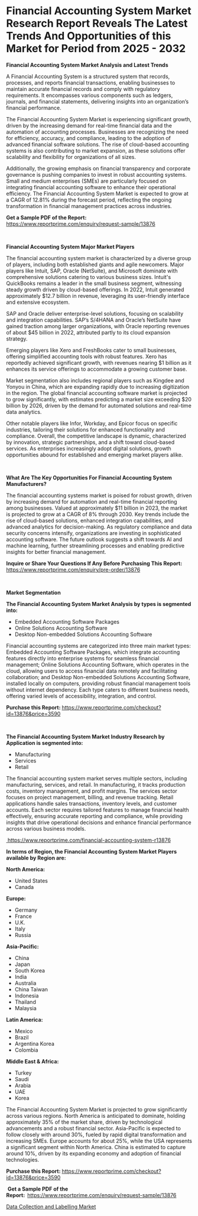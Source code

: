 <p><h1>Financial Accounting System Market Research Report Reveals The Latest Trends And Opportunities of this Market for Period from 2025 - 2032</h1></p><p><strong>Financial Accounting System Market Analysis and Latest Trends</strong></p>
<p><p>A Financial Accounting System is a structured system that records, processes, and reports financial transactions, enabling businesses to maintain accurate financial records and comply with regulatory requirements. It encompasses various components such as ledgers, journals, and financial statements, delivering insights into an organization’s financial performance.</p><p>The Financial Accounting System Market is experiencing significant growth, driven by the increasing demand for real-time financial data and the automation of accounting processes. Businesses are recognizing the need for efficiency, accuracy, and compliance, leading to the adoption of advanced financial software solutions. The rise of cloud-based accounting systems is also contributing to market expansion, as these solutions offer scalability and flexibility for organizations of all sizes.</p><p>Additionally, the growing emphasis on financial transparency and corporate governance is pushing companies to invest in robust accounting systems. Small and medium enterprises (SMEs) are particularly focused on integrating financial accounting software to enhance their operational efficiency. The Financial Accounting System Market is expected to grow at a CAGR of 12.81% during the forecast period, reflecting the ongoing transformation in financial management practices across industries.</p></p>
<p><strong>Get a Sample PDF of the Report:&nbsp;</strong> <a href="https://www.reportprime.com/enquiry/request-sample/13876?utm_campaign=2563&utm_medium=2&utm_source=Github&utm_content=ia&utm_term=20032025&utm_id=financial-accounting-system">https://www.reportprime.com/enquiry/request-sample/13876</a></p>
<p>&nbsp;</p>
<p><strong>Financial Accounting System Major Market Players</strong></p>
<p><p>The financial accounting system market is characterized by a diverse group of players, including both established giants and agile newcomers. Major players like Intuit, SAP, Oracle (NetSuite), and Microsoft dominate with comprehensive solutions catering to various business sizes. Intuit's QuickBooks remains a leader in the small business segment, witnessing steady growth driven by cloud-based offerings. In 2022, Intuit generated approximately $12.7 billion in revenue, leveraging its user-friendly interface and extensive ecosystem.</p><p>SAP and Oracle deliver enterprise-level solutions, focusing on scalability and integration capabilities. SAP’s S/4HANA and Oracle’s NetSuite have gained traction among larger organizations, with Oracle reporting revenues of about $45 billion in 2022, attributed partly to its cloud expansion strategy.</p><p>Emerging players like Xero and FreshBooks cater to small businesses, offering simplified accounting tools with robust features. Xero has reportedly achieved significant growth, with revenues nearing $1 billion as it enhances its service offerings to accommodate a growing customer base.</p><p>Market segmentation also includes regional players such as Kingdee and Yonyou in China, which are expanding rapidly due to increasing digitization in the region. The global financial accounting software market is projected to grow significantly, with estimates predicting a market size exceeding $20 billion by 2026, driven by the demand for automated solutions and real-time data analytics.</p><p>Other notable players like Infor, Workday, and Epicor focus on specific industries, tailoring their solutions for enhanced functionality and compliance. Overall, the competitive landscape is dynamic, characterized by innovation, strategic partnerships, and a shift toward cloud-based services. As enterprises increasingly adopt digital solutions, growth opportunities abound for established and emerging market players alike.</p></p>
<p>&nbsp;</p>
<p><strong>What Are The Key Opportunities For Financial Accounting System Manufacturers?</strong></p>
<p><p>The financial accounting systems market is poised for robust growth, driven by increasing demand for automation and real-time financial reporting among businesses. Valued at approximately $11 billion in 2023, the market is projected to grow at a CAGR of 8% through 2030. Key trends include the rise of cloud-based solutions, enhanced integration capabilities, and advanced analytics for decision-making. As regulatory compliance and data security concerns intensify, organizations are investing in sophisticated accounting software. The future outlook suggests a shift towards AI and machine learning, further streamlining processes and enabling predictive insights for better financial management.</p></p>
<p><strong>Inquire or Share Your Questions If Any Before Purchasing This Report:</strong> <a href="https://www.reportprime.com/enquiry/pre-order/13876?utm_campaign=2563&utm_medium=2&utm_source=Github&utm_content=ia&utm_term=20032025&utm_id=financial-accounting-system">https://www.reportprime.com/enquiry/pre-order/13876</a></p>
<p>&nbsp;</p>
<p><strong>Market Segmentation</strong></p>
<p><strong>The Financial Accounting System Market Analysis by types is segmented into:</strong></p>
<p><ul><li>Embedded Accounting Software Packages</li><li>Online Solutions Accounting Software</li><li>Desktop Non-embedded Solutions Accounting Software</li></ul></p>
<p><p>Financial accounting systems are categorized into three main market types: Embedded Accounting Software Packages, which integrate accounting features directly into enterprise systems for seamless financial management; Online Solutions Accounting Software, which operates in the cloud, allowing users to access financial data remotely and facilitating collaboration; and Desktop Non-embedded Solutions Accounting Software, installed locally on computers, providing robust financial management tools without internet dependency. Each type caters to different business needs, offering varied levels of accessibility, integration, and control.</p></p>
<p><strong>Purchase this Report:&nbsp;</strong><a href="https://www.reportprime.com/checkout?id=13876&price=3590&utm_campaign=2563&utm_medium=2&utm_source=Github&utm_content=ia&utm_term=20032025&utm_id=financial-accounting-system">https://www.reportprime.com/checkout?id=13876&price=3590</a></p>
<p>&nbsp;</p>
<p><strong>The Financial Accounting System Market Industry Research by Application is segmented into:</strong></p>
<p><ul><li>Manufacturing</li><li>Services</li><li>Retail</li></ul></p>
<p><p>The financial accounting system market serves multiple sectors, including manufacturing, services, and retail. In manufacturing, it tracks production costs, inventory management, and profit margins. The services sector focuses on project management, billing, and revenue tracking. Retail applications handle sales transactions, inventory levels, and customer accounts. Each sector requires tailored features to manage financial health effectively, ensuring accurate reporting and compliance, while providing insights that drive operational decisions and enhance financial performance across various business models.</p></p>
<p><a href="https://www.reportprime.com/financial-accounting-system-r13876?utm_campaign=2563&utm_medium=2&utm_source=Github&utm_content=ia&utm_term=20032025&utm_id=financial-accounting-system">&nbsp;https://www.reportprime.com/financial-accounting-system-r13876</a></p>
<p><strong>In terms of Region, the Financial Accounting System Market Players available by Region are:</strong></p>
<p>
    <p> <strong> North America: </strong>
        <ul>
            <li>United States</li>
            <li>Canada</li>
        </ul>
        </p> 
    <p> <strong> Europe: </strong>
        <ul>
            <li>Germany</li>
            <li>France</li>
            <li>U.K.</li>
            <li>Italy</li>
            <li>Russia</li>
        </ul>
        </p> 
    <p> <strong> Asia-Pacific: </strong>
        <ul>
            <li>China</li>
            <li>Japan</li>
            <li>South Korea</li>
            <li>India</li>
            <li>Australia</li>
            <li>China Taiwan</li>
            <li>Indonesia</li>
            <li>Thailand</li>
            <li>Malaysia</li>
        </ul>
        </p> 
    <p> <strong> Latin America: </strong>
        <ul>
            <li>Mexico</li>
            <li>Brazil</li>
            <li>Argentina Korea</li>
            <li>Colombia</li>
        </ul>
        </p> 
    <p> <strong> Middle East & Africa: </strong>
        <ul>
            <li>Turkey</li>
            <li>Saudi</li>
            <li>Arabia</li>
            <li>UAE</li>
            <li>Korea</li>
        </ul>
    </p>
    </p>
<p><p>The Financial Accounting System Market is projected to grow significantly across various regions. North America is anticipated to dominate, holding approximately 35% of the market share, driven by technological advancements and a robust financial sector. Asia-Pacific is expected to follow closely with around 30%, fueled by rapid digital transformation and increasing SMEs. Europe accounts for about 25%, while the USA represents a significant segment within North America. China is estimated to capture around 10%, driven by its expanding economy and adoption of financial technologies.</p></p>
<p><strong>Purchase this Report: </strong><a href="https://www.reportprime.com/checkout?id=13876&price=3590&utm_campaign=2563&utm_medium=2&utm_source=Github&utm_content=ia&utm_term=20032025&utm_id=financial-accounting-system">https://www.reportprime.com/checkout?id=13876&price=3590</a></p>
<p>&nbsp;<strong>Get a Sample PDF of the Report:&nbsp;&nbsp;</strong><a href="https://www.reportprime.com/enquiry/request-sample/13876?utm_campaign=2563&utm_medium=2&utm_source=Github&utm_content=ia&utm_term=20032025&utm_id=financial-accounting-system">https://www.reportprime.com/enquiry/request-sample/13876</a></p>
<p><strong></strong></p>
<p><p><a href="https://github.com/ChiragRP21/Market-Research-Report-List-7/blob/main/data-collection-and-labelling-market.md?utm_campaign=2563&utm_medium=2&utm_source=Github&utm_content=ia&utm_term=20032025&utm_id=financial-accounting-system">Data Collection and Labelling Market</a></p></p>